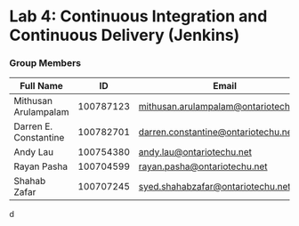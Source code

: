 # Lab 4: Continuous Integration and Continuous Delivery (Jenkins)

### Group Members
| Full Name | ID | Email|
| --- | --- | ---|
Mithusan Arulampalam | 100787123 | mithusan.arulampalam@ontariotechu.net
Darren E. Constantine | 100782701 | darren.constantine@ontariotechu.net
Andy Lau | 100754380 | andy.lau@ontariotechu.net
Rayan Pasha | 100704599 | rayan.pasha@ontariotechu.net
Shahab Zafar | 100707245 | syed.shahabzafar@ontariotechu.net
d
